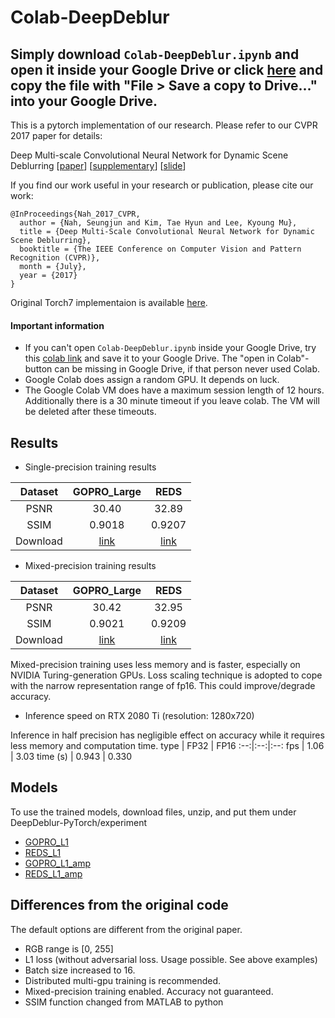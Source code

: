 # Colab-DeepDeblur

## Simply download `Colab-DeepDeblur.ipynb` and open it inside your Google Drive or click [here](https://colab.research.google.com/github/styler00dollar/Colab-DeepDeblur/blob/master/Colab-DeepDeblur.ipynb) and copy the file with "File > Save a copy to Drive..." into your Google Drive. 

This is a pytorch implementation of our research. Please refer to our CVPR 2017 paper for details:

Deep Multi-scale Convolutional Neural Network for Dynamic Scene Deblurring
[[paper](http://openaccess.thecvf.com/content_cvpr_2017/papers/Nah_Deep_Multi-Scale_Convolutional_CVPR_2017_paper.pdf)]
[[supplementary](http://openaccess.thecvf.com/content_cvpr_2017/supplemental/Nah_Deep_Multi-Scale_Convolutional_2017_CVPR_supplemental.zip)]
[[slide](https://drive.google.com/file/d/1sj7l2tGgJR-8wTyauvnSDGpiokjOzX_C/view?usp=sharing)]

If you find our work useful in your research or publication, please cite our work:
```
@InProceedings{Nah_2017_CVPR,
  author = {Nah, Seungjun and Kim, Tae Hyun and Lee, Kyoung Mu},
  title = {Deep Multi-Scale Convolutional Neural Network for Dynamic Scene Deblurring},
  booktitle = {The IEEE Conference on Computer Vision and Pattern Recognition (CVPR)},
  month = {July},
  year = {2017}
}
```

Original Torch7 implementaion is available [here](https://github.com/SeungjunNah/DeepDeblur_release).

#### Important information

- If you can't open `Colab-DeepDeblur.ipynb` inside your Google Drive, try this [colab link](https://colab.research.google.com/github/styler00dollar/Colab-DeepDeblur/blob/master/Colab-DeepDeblur.ipynb) and save it to your Google Drive. The "open in Colab"-button can be missing in Google Drive, if that person never used Colab.
- Google Colab does assign a random GPU. It depends on luck.
- The Google Colab VM does have a maximum session length of 12 hours. Additionally there is a 30 minute timeout if you leave colab. The VM will be deleted after these timeouts.

## Results

* Single-precision training results

Dataset | GOPRO_Large | REDS
:--:|:--:|:--:
PSNR | 30.40 | 32.89
SSIM | 0.9018 | 0.9207
Download | [link](https://drive.google.com/file/d/1-wGC6s2D2ba-PSV60AeHf48HtYd9JkQ4/view?usp=sharing) | [link](https://drive.google.com/file/d/1aSPgVsNcPNqeGPn0Y2uGmgIwaIn5Njkv/view?usp=sharing)

* Mixed-precision training results

Dataset | GOPRO_Large | REDS
:--:|:--:|:--:
PSNR| 30.42 | 32.95
SSIM| 0.9021 | 0.9209
Download | [link](https://drive.google.com/file/d/1TgiiiB-4lwWIIy8c-oSSkIy5g4GvDBKB/view?usp=sharing) | [link](https://drive.google.com/file/d/10hH5vtfGUUpy8jLvIBRCBqRoEhWRO1va/view?usp=sharing)

Mixed-precision training uses less memory and is faster, especially on NVIDIA Turing-generation GPUs.
Loss scaling technique is adopted to cope with the narrow representation range of fp16.
This could improve/degrade accuracy.

* Inference speed on RTX 2080 Ti (resolution: 1280x720)

Inference in half precision has negligible effect on accuracy while it requires less memory and computation time.
type | FP32 | FP16
:--:|:--:|:--:
fps | 1.06 | 3.03
time (s) | 0.943 | 0.330

## Models

To use the trained models, download files, unzip, and put them under DeepDeblur-PyTorch/experiment
* [GOPRO_L1](https://drive.google.com/file/d/1AfZhyUXEA8_UdZco9EdtpWjTBAb8BbWv/view?usp=sharing)
* [REDS_L1](https://drive.google.com/file/d/1UwFNXnGBz2rCBxhvq2gKt9Uhj5FeEsa4/view?usp=sharing)
* [GOPRO_L1_amp](https://drive.google.com/file/d/1ZcP3l2ZXj-C6yrDge5d3UxcaAKRN725w/view?usp=sharing)
* [REDS_L1_amp](https://drive.google.com/file/d/1do_HOjVFj2AYTX4BbwQ0enELRWtzhW6F/view?usp=sharing)

## Differences from the original code

The default options are different from the original paper.
* RGB range is [0, 255]
* L1 loss (without adversarial loss. Usage possible. See above examples)
* Batch size increased to 16.
* Distributed multi-gpu training is recommended.
* Mixed-precision training enabled. Accuracy not guaranteed.
* SSIM function changed from MATLAB to python
